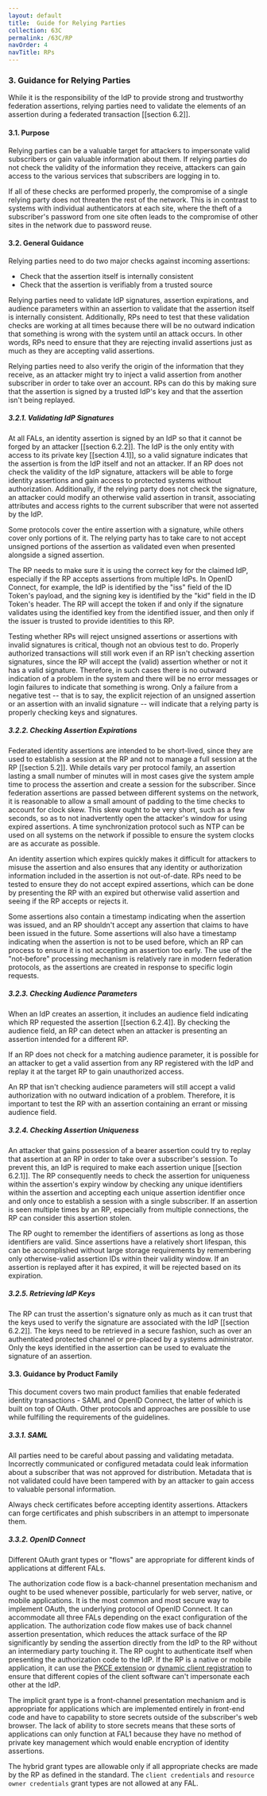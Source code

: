 ```yaml
---
layout: default
title:  Guide for Relying Parties
collection: 63C
permalink: /63C/RP
navOrder: 4  
navTitle: RPs  
---
```


### 3. Guidance for Relying Parties

While it is the responsibility of the IdP to provide strong and trustworthy federation assertions, relying parties need to validate the elements of an assertion during a federated transaction [[section 6.2]]. 

#### 3.1. Purpose

Relying parties can be a valuable target for attackers to impersonate valid subscribers or gain valuable information about them. If relying parties do not check the validity of the information they receive, attackers can gain access to the various services that subscribers are logging in to. 

If all of these checks are performed properly, the compromise of a single relying party does not threaten the rest of the network. This is in contrast to systems with individual authenticators at each site, where the theft of a subscriber's password from one site often leads to the compromise of other sites in the network due to password reuse. 

#### 3.2. General Guidance

Relying parties need to do two major checks against incoming assertions:

 - Check that the assertion itself is internally consistent
 - Check that the assertion is verifiably from a trusted source

Relying parties need to validate IdP signatures, assertion expirations, and audience parameters within an assertion to validate that the assertion itself is internally consistent. Additionally, RPs need to test that these validation checks are working at all times because there will be no outward indication that something is wrong with the system until an attack occurs. In other words, RPs need to ensure that they are rejecting invalid assertions just as much as they are accepting valid assertions.

Relying parties need to also verify the origin of the information that they receive, as an attacker might try to inject a valid assertion from another subscriber in order to take over an account. RPs can do this by making sure that the assertion is signed by a trusted IdP's key and that the assertion isn't being replayed.

##### 3.2.1. Validating IdP Signatures

At all FALs, an identity assertion is signed by an IdP so that it cannot be forged by an attacker [[section 6.2.2]]. The IdP is the only entity with access to its private key [[section 4.1]], so a valid signature indicates that the assertion is from the IdP itself and not an attacker. If an RP does not check the validity of the IdP signature, attackers will be able to forge identity assertions and gain access to protected systems without authorization. Additionally, if the relying party does not check the signature, an attacker could modify an otherwise valid assertion in transit, associating attributes and access rights to the current subscriber that were not asserted by the IdP. 

Some protocols cover the entire assertion with a signature, while others cover only portions of it. The relying party has to take care to not accept unsigned portions of the assertion as validated even when presented alongside a signed assertion.

The RP needs to make sure it is using the correct key for the claimed IdP, especially if the RP accepts assertions from multiple IdPs. In OpenID Connect, for example, the IdP is identified by the "iss" field of the ID Token's payload, and the signing key is identified by the "kid" field in the ID Token's header. The RP will accept the token if and only if the signature validates using the identified key from the identified issuer, and then only if the issuer is trusted to provide identities to this RP.

Testing whether RPs will reject unsigned assertions or assertions with invalid signatures is critical, though not an obvious test to do. Properly authorized transactions will still work even if an RP isn't checking assertion signatures, since the RP will accept the (valid) assertion whether or not it has a valid signature. Therefore, in such cases there is no outward indication of a problem in the system and there will be no error messages or login failures to indicate that something is wrong. Only a failure from a negative test -- that is to say, the explicit rejection of an unsigned assertion or an assertion with an invalid signature -- will indicate that a relying party is properly checking keys and signatures.

##### 3.2.2. Checking Assertion Expirations

Federated identity assertions are intended to be short-lived, since they are used to establish a session at the RP and not to manage a full session at the RP [[section 5.2]]. While details vary per protocol family, an assertion lasting a small number of minutes will in most cases give the system ample time to process the assertion and create a session for the subscriber. Since federation assertions are passed between different systems on the network, it is reasonable to allow a small amount of padding to the time checks to account for clock skew. This skew ought to be very short, such as a few seconds, so as to not inadvertently open the attacker's window for using expired assertions. A time synchronization protocol such as NTP can be used on all systems on the network if possible to ensure the system clocks are as accurate as possible. 

An identity assertion which expires quickly makes it difficult for attackers to misuse the assertion and also ensures that any identity or authorization information included in the assertion is not out-of-date. RPs need to be tested to ensure they do not accept expired assertions, which can be done by presenting the RP with an expired but otherwise valid assertion and seeing if the RP accepts or rejects it.

Some assertions also contain a timestamp indicating when the assertion was issued, and an RP shouldn't accept any assertion that claims to have been issued in the future. Some assertions will also have a timestamp indicating when the assertion is not to be used before, which an RP can process to ensure it is not accepting an assertion too early. The use of the "not-before" processing mechanism is relatively rare in modern federation protocols, as the assertions are created in response to specific login requests. 

##### 3.2.3. Checking Audience Parameters

When an IdP creates an assertion, it includes an audience field indicating which RP requested the assertion [[section 6.2.4]]. By checking the audience field, an RP can detect when an attacker is presenting an assertion intended for a different RP.

If an RP does not check for a matching audience parameter, it is possible for an attacker to get a valid assertion from any RP registered with the IdP and replay it at the target RP to gain unauthorized access.

An RP that isn't checking audience parameters will still accept a valid authorization with no outward indication of a problem. Therefore, it is important to test the RP with an assertion containing an errant or missing audience field.

##### 3.2.4. Checking Assertion Uniqueness

An attacker that gains possession of a bearer assertion could try to replay that assertion at an RP in order to take over a subscriber's session. To prevent this, an IdP is required to make each assertion unique [[section 6.2.1]]. The RP consequently needs to check the assertion for uniqueness within the assertion's expiry window by checking any unique identifiers within the assertion and accepting each unique assertion identifier once and only once to establish a session with a single subscriber. If an assertion is seen multiple times by an RP, especially from multiple connections, the RP can consider this assertion stolen. 

The RP ought to remember the identifiers of assertions as long as those identifiers are valid. Since assertions have a relatively short lifespan, this can be accomplished without large storage requirements by remembering only otherwise-valid assertion IDs within their validity window. If an assertion is replayed after it has expired, it will be rejected based on its expiration.

##### 3.2.5. Retrieving IdP Keys

The RP can trust the assertion's signature only as much as it can trust that the keys used to verify the signature are associated with the IdP [[section 6.2.2]]. The keys need to be retrieved in a secure fashion, such as over an authenticated protected channel or pre-placed by a systems administrator. Only the keys identified in the assertion can be used to evaluate the signature of an assertion. 

#### 3.3. Guidance by Product Family

This document covers two main product families that enable federated identity transactions - SAML and OpenID Connect, the latter of which is built on top of OAuth. Other protocols and approaches are possible to use while fulfilling the requirements of the guidelines.

##### 3.3.1. SAML

All parties need to be careful about passing and validating metadata. Incorrectly communicated or configured metadata could leak information about a subscriber that was not approved for distribution. Metadata that is not validated could have been tampered with by an attacker to gain access to valuable personal information.

Always check certificates before accepting identity assertions. Attackers can forge certificates and phish subscribers in an attempt to impersonate them. 

##### 3.3.2. OpenID Connect

Different OAuth grant types or "flows" are appropriate for different kinds of applications at different FALs.

The authorization code flow is a back-channel presentation mechanism and ought to be used whenever possible, particularly for web server, native, or mobile applications. It is the most common and most secure way to implement OAuth, the underlying protocol of OpenID Connect. It can accommodate all three FALs depending on the exact configuration of the application. The authorization code flow makes use of back channel assertion presentation, which reduces the attack surface of the RP significantly by sending the assertion directly from the IdP to the RP without an intermediary party touching it. The RP ought to authenticate itself when presenting the authorization code to the IdP. If the RP is a native or mobile application, it can use the [PKCE extension](https://tools.ietf.org/html/rfc7636) or [dynamic client registration](https://tools.ietf.org/html/rfc7591) to ensure that different copies of the client software can't impersonate each other at the IdP. 

The implicit grant type is a front-channel presentation mechanism and is appropriate for applications which are implemented entirely in front-end code and have to capability to store secrets outside of the subscriber's web browser. The lack of ability to store secrets means that these sorts of applications can only function at FAL1 because they have no method of private key management which would enable encryption of identity assertions.

The hybrid grant types are allowable only if all appropriate checks are made by the RP as defined in the standard. The `client credentials` and `resource owner credentials` grant types are not allowed at any FAL.

